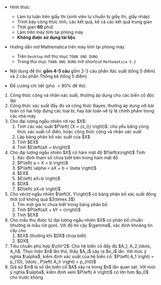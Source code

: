 * Hình thức:
  + Làm tự luận trên giấy thi (sinh viên tự chuẩn bị giấy thi, giấy nháp)
  + Trình bày công thức tính, các kết quả, kể cả các kết quả trung gian
  + Thời gian **60** phút
  + Làm trên máy tính tại phòng máy
  + **Không được sử dụng tài liệu**
  
* Hướng dẫn mở Mathematica trên máy tính tại phòng máy
  + Trên `Desktop` mở thư mục `TOAN UNG DUNG`
  + Trong thư mục `TOAN UNG DUNG` mở shortcut `Mathematica 5.2`

* Nội dung đề thi: **gồm 4-5 câu** gồm 2-3 câu phần Xác suất (tổng 5 điểm) và 2 câu phần Thống kê (tổng 5 điểm)
* Đề cương chi tiết (phủ $>80$% đề thi):
<ol>
<li>Công thức cộng và nhân xác suất, thường áp dụng cho các biến cố độc lập</li>
<li>Công thức xác suất đầy đủ và công thức Bayes: thường áp dụng với bài toán có hai hộp đựng các loại bi, hay bài toán về tỷ lệ chính phẩm trong các nhà máy</li>
<li>Cho đại lượng ngẫu nhiên rời rạc $X$:
  <ol>
    <li>Tính các xác suất $P\left( {X = {x_i}} \right)$:  chủ yếu bằng công thức xác suất cổ điển, hoặc công thức cộng và nhân xác suất</li>
    <li>Lập bảng phân bố xác suất của $X$</li>
    <li>Tính $EX$</li>
    <li>Tính $E\left(aX + b\right)$</li>
  </ol>
</li>

<li>Cho đại lượng ngẫu nhiên $X$ có hàm mật độ $f\left(x\right)$ Tính: 
  <ol>
    <li>Xác định tham số chưa biết bên trong hàm mật độ</li>
    <li>$P\left( a < X < b \right)$</li>
    <li>$P\left( \alpha < aX + b < \beta \right)$</li>
    <li>$EX$</li>
    <li>$E\left( aX+b \right)$</li>
    <li>$DX$</li>
    <li>$D\left( aX+b \right)$</li>
  </ol>
</li>

<li>Cho véctơ ngẫu nhiên $\left(X, Y\right)$ có bảng phân bố xác suất đồng thời (cỡ không quá $3\times 3$)
  <ol>
  <li>Tìm một giá trị chưa biết trong bảng phân bố</li>
  <li>Tính $P\left(aX + bY < c\right)$</li>
  <li>Tính $EX$</li>
  </ol>
</li>

<li>Cho mẫu thu được từ đại lượng ngẫu nhiên $X$ có phân bố chuẩn (thường là mẫu rút gọn). Với độ tin cậy $\gamma$, xác định khoảng tin cậy cho
  <ol>
    <li>$EX$ (thường khi $DX$ chưa biết)</li>
    <li>$DX$</li>
  </ol>
  
</li>

<li>Tiêu chuẩn phù hợp $\chi^2$: Cho hệ biến cố đầy đủ $A_1, A_2,\ldots, A_h$. Thực hiện $n$ lần thử, thấy $A_i$ xảy ra $n_i$ lần. Với mức ý nghĩa $\alpha$, kiểm định xác suất của hệ biến cố: $P\left( A_1 \right) = p_{10}, \ldots , P\left( A_h \right) = p_{h0}$
</li>

<li>Giả sử $m$ là số lần biến cố $A$ xảy ra trong $n$ lần quan sát. Với mức ý nghĩa $\alpha$, kiểm định xem $P\left( A \right)$ có lớn hơn $p_0$ cho trước không</li>

</ol>
